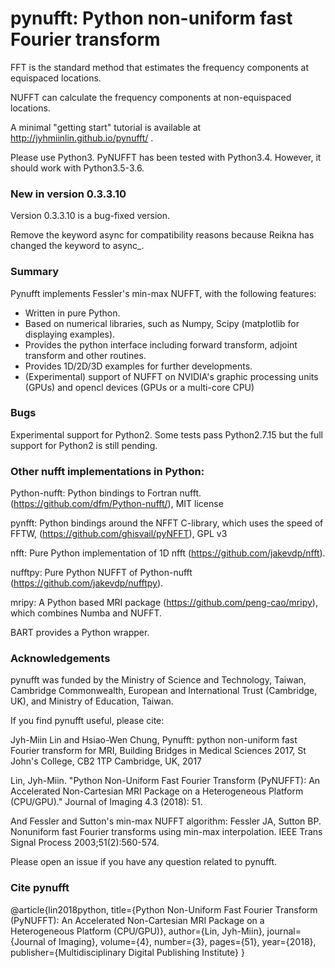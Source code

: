 # pynufft: Python non-uniform fast Fourier transform


FFT is the standard method that estimates the frequency components at equispaced locations.

NUFFT can calculate the frequency components at non-equispaced locations.

A minimal "getting start" tutorial is available at http://jyhmiinlin.github.io/pynufft/ .

Please use Python3. PyNUFFT has been tested with Python3.4. However, it should work with Python3.5-3.6. 


### New in version 0.3.3.10

Version 0.3.3.10 is a bug-fixed version. 

Remove the keyword async for compatibility reasons because Reikna has changed the keyword to async_.


### Summary

Pynufft implements Fessler's min-max NUFFT, with the following features:

- Written in pure Python.
- Based on numerical libraries, such as Numpy, Scipy (matplotlib for displaying examples).
- Provides the python interface including forward transform, adjoint transform and other routines.
- Provides 1D/2D/3D examples for further developments.
- (Experimental) support of NUFFT on NVIDIA's graphic processing units (GPUs) and opencl devices (GPUs or a multi-core CPU)

### Bugs

Experimental support for Python2. Some tests pass Python2.7.15 but the full support for Python2 is still pending.



### Other nufft implementations in Python:

Python-nufft: Python bindings to Fortran nufft. (https://github.com/dfm/Python-nufft/), MIT license

pynfft: Python bindings around the NFFT C-library, which uses the speed of FFTW, (https://github.com/ghisvail/pyNFFT), GPL v3

nfft: Pure Python implementation of 1D nfft (https://github.com/jakevdp/nfft). 

nufftpy: Pure Python NUFFT of Python-nufft (https://github.com/jakevdp/nufftpy). 

mripy: A Python based MRI package (https://github.com/peng-cao/mripy), which combines Numba and NUFFT.

BART provides a Python wrapper.

### Acknowledgements

pynufft was funded by the Ministry of Science and Technology, Taiwan, Cambridge Commonwealth, European and International Trust (Cambridge, UK), and Ministry of Education, Taiwan.  

If you find pynufft useful, please cite:

Jyh-Miin Lin and Hsiao-Wen Chung, Pynufft: python non-uniform fast Fourier transform for MRI, Building Bridges in Medical Sciences 2017, St John's College, CB2 1TP Cambridge, UK, 2017

Lin, Jyh-Miin. "Python Non-Uniform Fast Fourier Transform (PyNUFFT): An Accelerated Non-Cartesian MRI Package on a Heterogeneous Platform (CPU/GPU)." Journal of Imaging 4.3 (2018): 51.

And Fessler and Sutton's min-max NUFFT algorithm:
Fessler JA, Sutton BP. Nonuniform fast Fourier transforms using min-max interpolation. IEEE Trans Signal Process 2003;51(2):560-574.

Please open an issue if you have any question related to pynufft.

### Cite pynufft

@article{lin2018python,
  title={Python Non-Uniform Fast Fourier Transform (PyNUFFT): An Accelerated Non-Cartesian MRI Package on a Heterogeneous Platform (CPU/GPU)},
  author={Lin, Jyh-Miin},
  journal={Journal of Imaging},
  volume={4},
  number={3},
  pages={51},
  year={2018},
  publisher={Multidisciplinary Digital Publishing Institute}
}
